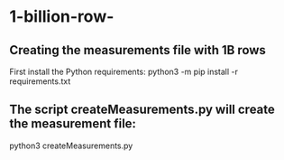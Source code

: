 # 1-billion-row-
## Creating the measurements file with 1B rows
First install the Python requirements:
python3 -m pip install -r requirements.txt
## The script createMeasurements.py will create the measurement file:
 python3 createMeasurements.py


